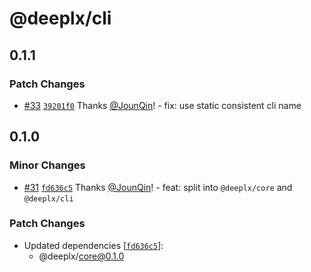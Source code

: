 # @deeplx/cli

## 0.1.1

### Patch Changes

- [#33](https://github.com/un-ts/deeplx/pull/33) [`39201f0`](https://github.com/un-ts/deeplx/commit/39201f0992aac2a2c2265eafb79cb3e9380475b7) Thanks [@JounQin](https://github.com/JounQin)! - fix: use static consistent cli name

## 0.1.0

### Minor Changes

- [#31](https://github.com/un-ts/deeplx/pull/31) [`fd636c5`](https://github.com/un-ts/deeplx/commit/fd636c590b2255a9f657ac43a400bfdff66af5a6) Thanks [@JounQin](https://github.com/JounQin)! - feat: split into `@deeplx/core` and `@deeplx/cli`

### Patch Changes

- Updated dependencies [[`fd636c5`](https://github.com/un-ts/deeplx/commit/fd636c590b2255a9f657ac43a400bfdff66af5a6)]:
  - @deeplx/core@0.1.0
